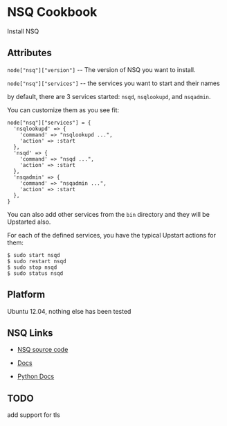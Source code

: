 # NSQ Cookbook

Install NSQ

## Attributes

`node["nsq"]["version"]` -- The version of NSQ you want to install.

`node["nsq"]["services"]` -- the services you want to start and their names

by default, there are 3 services started: `nsqd`, `nsqlookupd`, and `nsqadmin`.

You can customize them as you see fit:

    node["nsq"]["services"] = {
      'nsqlookupd' => {
        'command' => "nsqlookupd ...",
        'action' => :start
      },
      'nsqd' => {
        'command' => "nsqd ...",
        'action' => :start
      },
      'nsqadmin' => {
        'command' => "nsqadmin ...",
        'action' => :start
      },
    }

You can also add other services from the `bin` directory and they will be Upstarted also.

For each of the defined services, you have the typical Upstart actions for them:

    $ sudo start nsqd
    $ sudo restart nsqd
    $ sudo stop nsqd
    $ sudo status nsqd

## Platform

Ubuntu 12.04, nothing else has been tested

## NSQ Links

* [NSQ source code](https://github.com/bitly/nsq)

* [Docs](http://bitly.github.io/nsq/)

* [Python Docs](https://pynsq.readthedocs.org/en/latest/index.html)

## TODO

add support for tls
